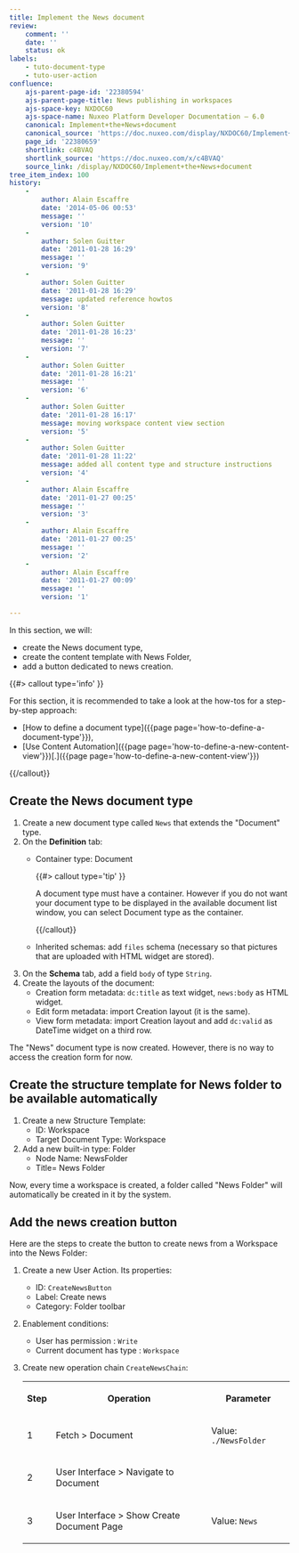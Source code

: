 ```yaml
---
title: Implement the News document
review:
    comment: ''
    date: ''
    status: ok
labels:
    - tuto-document-type
    - tuto-user-action
confluence:
    ajs-parent-page-id: '22380594'
    ajs-parent-page-title: News publishing in workspaces
    ajs-space-key: NXDOC60
    ajs-space-name: Nuxeo Platform Developer Documentation — 6.0
    canonical: Implement+the+News+document
    canonical_source: 'https://doc.nuxeo.com/display/NXDOC60/Implement+the+News+document'
    page_id: '22380659'
    shortlink: c4BVAQ
    shortlink_source: 'https://doc.nuxeo.com/x/c4BVAQ'
    source_link: /display/NXDOC60/Implement+the+News+document
tree_item_index: 100
history:
    -
        author: Alain Escaffre
        date: '2014-05-06 00:53'
        message: ''
        version: '10'
    -
        author: Solen Guitter
        date: '2011-01-28 16:29'
        message: ''
        version: '9'
    -
        author: Solen Guitter
        date: '2011-01-28 16:29'
        message: updated reference howtos
        version: '8'
    -
        author: Solen Guitter
        date: '2011-01-28 16:23'
        message: ''
        version: '7'
    -
        author: Solen Guitter
        date: '2011-01-28 16:21'
        message: ''
        version: '6'
    -
        author: Solen Guitter
        date: '2011-01-28 16:17'
        message: moving workspace content view section
        version: '5'
    -
        author: Solen Guitter
        date: '2011-01-28 11:22'
        message: added all content type and structure instructions
        version: '4'
    -
        author: Alain Escaffre
        date: '2011-01-27 00:25'
        message: ''
        version: '3'
    -
        author: Alain Escaffre
        date: '2011-01-27 00:25'
        message: ''
        version: '2'
    -
        author: Alain Escaffre
        date: '2011-01-27 00:09'
        message: ''
        version: '1'

---
```

In this section, we will:

*   create the News document type,
*   create the content template with News Folder,
*   add a button dedicated to news creation.

{{#> callout type='info' }}

For this section, it is recommended to take a look at the how-tos for a step-by-step approach:

*   [How to define a document type]({{page page='how-to-define-a-document-type'}}),
*   [Use Content Automation]({{page page='how-to-define-a-new-content-view'}})[.]({{page page='how-to-define-a-new-content-view'}})

{{/callout}}

## Create the News document type

1.  Create a new document type called `News` that extends the "Document" type.
2.  On the **Definition** tab:
    *   Container type: Document

        {{#> callout type='tip' }}

        A document type must have a container. However if you do not want your document type to be displayed in the available document list window, you can select Document type as the container.

        {{/callout}}
    *   Inherited schemas: add `files` schema (necessary so that pictures that are uploaded with HTML widget are stored).
3.  On the **Schema** tab, add a field `body` of type `String`.
4.  Create the layouts of the document:
    *   Creation form metadata: `dc:title` as text widget, `news:body` as HTML widget.
    *   Edit form metadata: import Creation layout (it is the same).
    *   View form metadata: import Creation layout and add `dc:valid` as DateTime widget on a third row.

The "News" document type is now created. However, there is no way to access the creation form for now.

## Create the structure template for News folder to be available automatically

1.  Create a new Structure Template:
    *   ID: Workspace
    *   Target Document Type: Workspace
2.  Add a new built-in type: Folder
    *   Node Name: NewsFolder
    *   Title= News Folder

Now, every time a workspace is created, a folder called "News Folder" will automatically be created in it by the system.

## Add the news creation button

Here are the steps to create the button to create news from a Workspace into the News Folder:

1.  Create a new User Action. Its properties:
    *   ID: `CreateNewsButton`
    *   Label: Create news
    *   Category: Folder toolbar
2.  Enablement conditions:
    *   User has permission : `Write`
    *   Current document has type : `Workspace`
3.  Create new operation chain `CreateNewsChain`:

    <div class="table-scroll"><table class="hover"><tbody><tr><th colspan="1">

    Step

    </th><th colspan="1">

    Operation

    </th><th colspan="1">

    Parameter

    </th></tr><tr><td colspan="1">

    1

    </td><td colspan="1">

    Fetch > Document

    </td><td colspan="1">

    Value: `./NewsFolder`

    </td></tr><tr><td colspan="1">

    2

    </td><td colspan="1">

    User Interface > Navigate to Document

    </td><td colspan="1">

    &nbsp;

    </td></tr><tr><td colspan="1">

    3

    </td><td colspan="1">

    User Interface > Show Create Document Page

    </td><td colspan="1">

    Value: `News`

    </td></tr></tbody></table></div>
